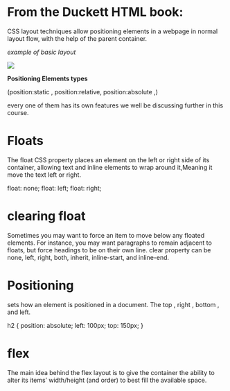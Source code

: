 # From the Duckett HTML book:

CSS  layout techniques allow positioning elements in a webpage in normal layout flow, with the help of the parent container.

*example of basic layout*

![](https://media.geeksforgeeks.org/wp-content/uploads/website_layout-300x268.png)

**Positioning Elements types**

(position:static ,
position:relative, 
position:absolute ,)


every one of them has its own features we well be discussing further in this course.

# Floats

The float CSS property places an element on the left or right side of its container, allowing text and inline elements to wrap around it,Meaning it move the text left or right.

float: none;
float: left;
float: right;


# clearing float

Sometimes you may want to force an item to move below any floated elements. For instance, you may want paragraphs to remain adjacent to floats, but force headings to be on their own line.
clear property can be none, left, right, both, inherit, inline-start, and inline-end.


# Positioning

sets how an element is positioned in a document. The top , right , bottom , and left.

h2 {
  position: absolute;
  left: 100px;
  top: 150px;
}


# flex 

The main idea behind the flex layout is to give the container the ability to alter its items’ width/height (and order) to best fill the available space.


